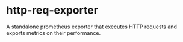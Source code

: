 # http-req-exporter

A standalone prometheus exporter that executes HTTP requests and exports metrics on their performance.